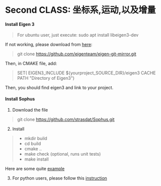# Second CLASS: 坐标系,运动,以及增量

#### Install Eigen 3
> For ubuntu user, just execute: sudo apt install libeigen3-dev

If not working, please download from [here](http://eigen.tuxfamily.org/index.php?title=Main_Page):

>git clone https://github.com/eigenteam/eigen-git-mirror.git

Then, in CMAKE file, add:

> SET( EIGEN3_INCLUDE ${yourproject_SOURCE_DIR}/eigen3 CACHE PATH "Directory of Eigen3")

Then, you should find eigen3 and link to your project.

#### Install Sophus

1. Download the file
> git clone https://github.com/strasdat/Sophus.git

2. Install

> - mkdir build
> - cd build
> - cmake ..
> - make check (optional, runs unit tests)
> - make install

Here are some quite [example](https://github.com/strasdat/Sophus/tree/master/test/core)

3. For python users, please follow this [instruction](https://github.com/arntanguy/PySophus)

